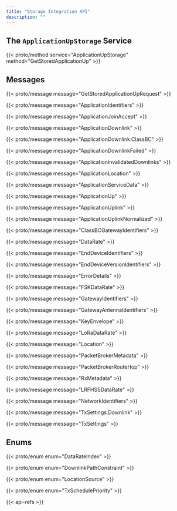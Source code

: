 ```yaml
---
title: "Storage Integration API"
description: ""
---
```


## The `ApplicationUpStorage` Service

{{< proto/method service="ApplicationUpStorage" method="GetStoredApplicationUp" >}}

## Messages

{{< proto/message message="GetStoredApplicationUpRequest" >}}

{{< proto/message message="ApplicationIdentifiers" >}}

{{< proto/message message="ApplicationJoinAccept" >}}

{{< proto/message message="ApplicationDownlink" >}}

{{< proto/message message="ApplicationDownlink.ClassBC" >}}

{{< proto/message message="ApplicationDownlinkFailed" >}}

{{< proto/message message="ApplicationInvalidatedDownlinks" >}}

{{< proto/message message="ApplicationLocation" >}}

{{< proto/message message="ApplicationServiceData" >}}

{{< proto/message message="ApplicationUp" >}}

{{< proto/message message="ApplicationUplink" >}}

{{< proto/message message="ApplicationUplinkNormalized" >}}

{{< proto/message message="ClassBCGatewayIdentifiers" >}}

{{< proto/message message="DataRate" >}}

{{< proto/message message="EndDeviceIdentifiers" >}}

{{< proto/message message="EndDeviceVersionIdentifiers" >}}

{{< proto/message message="ErrorDetails" >}}

{{< proto/message message="FSKDataRate" >}}

{{< proto/message message="GatewayIdentifiers" >}}

{{< proto/message message="GatewayAntennaIdentifiers" >}}

{{< proto/message message="KeyEnvelope" >}}

{{< proto/message message="LoRaDataRate" >}}

{{< proto/message message="Location" >}}

{{< proto/message message="PacketBrokerMetadata" >}}

{{< proto/message message="PacketBrokerRouteHop" >}}

{{< proto/message message="RxMetadata" >}}

{{< proto/message message="LRFHSSDataRate" >}}

{{< proto/message message="NetworkIdentifiers" >}}

{{< proto/message message="TxSettings.Downlink" >}}

{{< proto/message message="TxSettings" >}}

## Enums

{{< proto/enum enum="DataRateIndex" >}}

{{< proto/enum enum="DownlinkPathConstraint" >}}

{{< proto/enum enum="LocationSource" >}}

{{< proto/enum enum="TxSchedulePriority" >}}

{{< api-refs >}}
